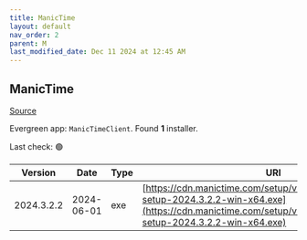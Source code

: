 ```yaml
---
title: ManicTime
layout: default
nav_order: 2
parent: M
last_modified_date: Dec 11 2024 at 12:45 AM
---
```


## ManicTime

[Source](https://www.manictime.com/download/windows)

Evergreen app: `ManicTimeClient`. Found **1** installer.

Last check: 🟢

| Version    | Date       | Type | URI                                                                                                                                                                      |
| ---------- | ---------- | ---- | ------------------------------------------------------------------------------------------------------------------------------------------------------------------------ |
| 2024.3.2.2 | 2024-06-01 | exe  | [https://cdn.manictime.com/setup/v2024_3_2_2/manictime-setup-2024.3.2.2-win-x64.exe](https://cdn.manictime.com/setup/v2024_3_2_2/manictime-setup-2024.3.2.2-win-x64.exe) |
